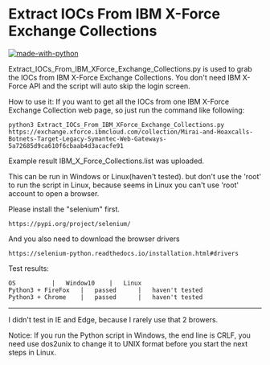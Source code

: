 # Extract IOCs From IBM X-Force Exchange Collections
[![made-with-python](https://img.shields.io/badge/Made%20with-Python-1f425f.svg)](https://www.python.org/)

Extract_IOCs_From_IBM_XForce_Exchange_Collections.py is used to grab the IOCs from IBM X-Force Exchange Collections.
You don't need IBM X-Force API and the script will auto skip the login screen.

How to use it:
If you want to get all the IOCs from one IBM X-Force Exchange Collection web page, so just run the command like following:

	python3 Extract_IOCs_From_IBM_XForce_Exchange_Collections.py https://exchange.xforce.ibmcloud.com/collection/Mirai-and-Hoaxcalls-Botnets-Target-Legacy-Symantec-Web-Gateways-5a72685d9ca610f6cbaab4d3acacfe91
	
Example result IBM_X_Force_Collections.list was uploaded.

This can be run in Windows or Linux(haven't tested). but don't use the 'root' to run the script in Linux, because seems in Linux you can't use 'root' account to open a browser.

Please install the "selenium" first.
	
	https://pypi.org/project/selenium/

And you also need to download the browser drivers
	
	https://selenium-python.readthedocs.io/installation.html#drivers

Test results:

	OS			|	Window10	|	Linux
	Python3 + FireFox	|	passed		|	haven't tested
	Python3 + Chrome	|	passed		|	haven't tested 
------------------------------------------------------------------------

I didn't test in IE and Edge, because I rarely use that 2 browers.
	
Notice: If you run the Python script in Windows, the end line is CRLF, you need use dos2unix to change it to UNIX format before you start the next steps in Linux.
